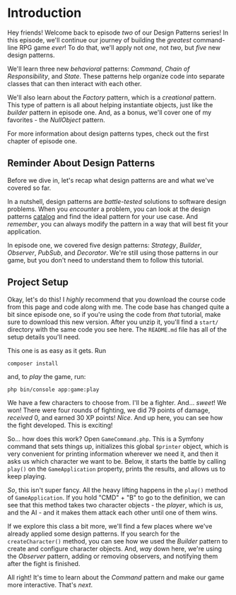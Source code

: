 # Introduction

Hey friends! Welcome back to episode *two* of our Design Patterns series! In this episode,
we'll continue our journey of building the *greatest* command-line RPG game *ever*!
To do that, we'll apply not *one*, not *two*, but *five* new design patterns.

We'll learn three new *behavioral* patterns: *Command*, *Chain of Responsibility*,
and *State*. These patterns help organize code into separate classes that
can then interact with each other.

We'll also learn about the *Factory* pattern, which is a *creational* pattern.
This type of pattern is all about helping instantiate objects, just like the
*builder* pattern in episode one. And, as a bonus, we'll cover one of my
favorites - the *NullObject* pattern.

For more information about design patterns types, check out the first chapter of episode one.

## Reminder About Design Patterns

Before we dive in, let's recap what design patterns are and what we've covered so far.

In a nutshell, design patterns are *battle-tested* solutions to software design problems.
When you *encounter* a problem, you can look at the
design patterns [catalog](https://java-design-patterns.com/patterns/) and find the
ideal pattern for your use case. And *remember*, you can always modify the
pattern in a way that will best fit your application.

In episode one, we covered five design patterns: *Strategy*, *Builder*,
*Observer*, *PubSub*, and *Decorator*. We're still using those patterns in our
game, but you don't need to understand them to follow this tutorial.

## Project Setup

Okay, let's do this! I *highly* recommend that you download the course code from
this page and code along with me. The code base has changed quite a bit since
episode one, so if you're using the code from *that* tutorial, make sure to
download this new version. After you unzip it, you'll find a `start/` directory
with the same code you see here. The `README.md` file has all of the setup
details you'll need.

This one is as easy as it gets. Run

```terminal
composer install
```

and, to *play* the game, run:

```terminal
php bin/console app:game:play
```

We have a few characters to choose from. I'll be a fighter. And... *sweet*!
We won! There were four rounds of fighting, we did 79 points of damage, *received*
0, and earned 30 XP points! *Nice*. And up here, you can see how the fight
developed. This is exciting!

So... how does this work? Open `GameCommand.php`. This is a Symfony command that
sets things up, initializes this global `$printer` object, which is very
convenient for printing information wherever we need it, and then it asks us
which character we want to be. Below, it starts the battle by calling `play()`
on the `GameApplication` property, prints the results, and allows us to keep
playing.

*So*, this isn't super fancy. All the heavy lifting happens in the `play()`
method of `GameApplication`. If you hold "CMD" + "B" to go to the definition, we
can see that this method takes two character objects - the *player*, which is
*us*, and the AI - and it makes them attack each other until one of them wins.

If we explore this class a bit more, we'll find a few places where we've already
applied some design patterns. If you search for the `createCharacter()` method,
you can see how we used the *Builder* pattern to create and configure character
objects. And, *way* down here, we're using the *Observer* pattern, adding or
removing observers, and notifying them after the fight is finished.

All right! It's time to learn about the *Command* pattern and make our game more
interactive. That's *next*.

